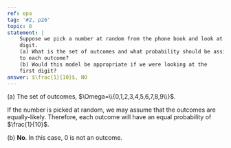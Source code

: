 ```yaml
---
ref: epa
tag: '#2, p26'
topic: 0
statement: |
    Suppose we pick a number at random from the phone book and look at the last
    digit.
    (a) What is the set of outcomes and what probability should be assigned
    to each outcome?
    (b) Would this model be appropriate if we were looking at the
    first digit?
answer: $\frac{1}{10}$, NO
---
```

(a) The set of outcomes, $\Omega=\\{0,1,2,3,4,5,6,7,8,9\\}$.

If the number is picked at random, we may assume that the outcomes are
equally-likely. Therefore, each outcome will have an equal probability of
$\frac{1}{10}$.

(b) **No**. In this case, $0$ is not an outcome.